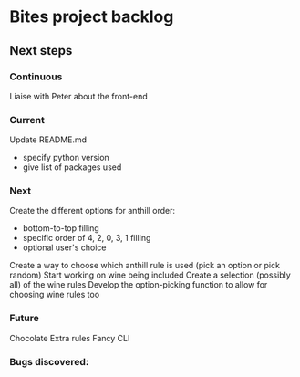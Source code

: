 # Bites project backlog

## Next steps
### Continuous
Liaise with Peter about the front-end

### Current
Update README.md
- specify python version
- give list of packages used

### Next
Create the different options for anthill order:
- bottom-to-top filling
- specific order of 4, 2, 0, 3, 1 filling
- optional user's choice

Create a way to choose which anthill rule is used (pick an option or pick random)
Start working on wine being included
Create a selection (possibly all) of the wine rules
Develop the option-picking function to allow for choosing wine rules too

### Future
Chocolate
Extra rules
Fancy CLI

### Bugs discovered:
